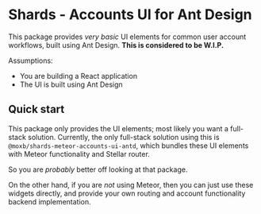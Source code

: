 # Shards - Accounts UI for Ant Design

This package provides _very basic_ UI elements for common user account workflows, built using Ant Design.
**This is considered to be W.I.P.**

Assumptions:
 - You are building a React application
 - The UI is built using Ant Design

## Quick start

This package only provides the UI elements; most likely you want a full-stack solution.
Currently, the only full-stack solution using this is `@moxb/shards-meteor-accounts-ui-antd`,
which bundles these UI elements with Meteor functionality and Stellar router.

So you are _probably_ better off looking at that package.

On the other hand, if you are _not_ using Meteor, then you can just use these widgets directly,
and provide your own routing and account functionality backend implementation.

